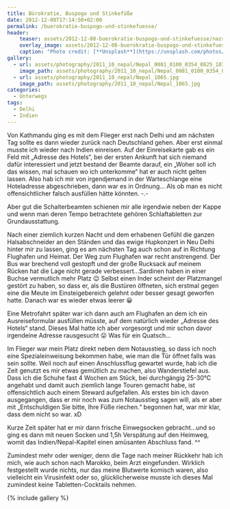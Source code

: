 ```yaml
---
title: Bürokratie, Buspogo und Stinkefüße
date: 2012-12-08T17:14:50+02:00
permalink: /buerokratie-buspogo-und-stinkefuesse/
header:
    teaser: assets/2012-12-08-buerokratie-buspogo-und-stinkefuesse/nazreen-banu-xTjrbT_4moA-unsplash.jpg
    overlay_image: assets/2012-12-08-buerokratie-buspogo-und-stinkefuesse/nazreen-banu-xTjrbT_4moA-unsplash.jpg
    caption: "Photo credit: [**Unsplash**](https://unsplash.com/photos/xTjrbT_4moA)"
gallery:
  - url: assets/photography/2011_10_nepal/Nepal_0081_0100_0354_0825_1037_1235.jpg
    image_path: assets/photography/2011_10_nepal/Nepal_0081_0100_0354_0825_1037_1235.jpg
  - url: assets/photography/2011_10_nepal/Nepal_1065.jpg
    image_path: assets/photography/2011_10_nepal/Nepal_1065.jpg
categories:
  - Unterwegs
tags:
  - Delhi
  - Indien
---
```


Von Kathmandu ging es mit dem Flieger erst nach Delhi und am nächsten Tag sollte es dann wieder zurück nach Deutschland gehen. 
Aber erst einmal musste ich wieder nach Indien einreisen. Auf der Einreisekarte gab es ein Feld mit „Adresse des Hotels“, 
bei der ersten Ankunft hat sich niemand dafür interessiert und jetzt bestand der Beamte darauf, 
ein „Woher soll ich das wissen, mal schauen wo ich unterkomme“ hat er auch nicht gelten lassen. 
Also hab ich mir von irgendjemand in der Warteschlange eine Hoteladresse abgeschrieben, dann war es in Ordnung…
Als ob man es nicht offensichtlicher falsch ausfüllen hätte könnten. -.-  

Aber gut die Schalterbeamten schienen mir alle irgendwie neben der Kappe und wenn man deren Tempo betrachtete 
gehören Schlaftabletten zur Grundausstattung.  

Nach einer ziemlich kurzen Nacht und dem erhabenen Gefühl die ganzen Halsabschneider an den Ständen und das ewige 
Hupkonzert in Neu Delhi hinter mir zu lassen, ging es am nächsten Tag auch schon auf in Richtung Flughafen und Heimat. 
Der Weg zum Flughafen war recht anstrengend. Der Bus war brechend voll gestopft und der große Rucksack auf meinem 
Rücken hat die Lage nicht gerade verbessert…Sardinen haben in einer Buchse vermutlich mehr Platz 😉 
Selbst einen Inder scheint der Platzmangel gestört zu haben, so dass er, als die Bustüren öffneten, 
sich erstmal gegen eine die Meute im Einsteigebereich gelehnt oder besser gesagt geworfen hatte. 
Danach war es wieder etwas leerer 😀

Eine Metrofahrt später war ich dann auch am Flughafen an dem ich ein Ausreiseformular ausfüllen müsste, 
auf dem natürlich wieder „Adresse des Hotels“ stand. Dieses Mal hatte ich aber vorgesorgt und mir schon davor 
irgendeine Adresse rausgesucht 😛 Was für ein Quatsch…

Im Flieger war mein Platz direkt neben dem Notausstieg, so dass ich noch eine Spezialeinweisung bekommen habe, 
wie man die Tür öffnet falls was sein sollte. Weil noch auf einen Anschlussflug gewartet wurde, 
hab ich die Zeit genutzt es mir etwas gemütlich zu machen, also Wanderstiefel aus. 
Dass ich die Schuhe fast 4 Wochen am Stück, bei durchgängig 25-30°C angehabt und damit auch ziemlich lange Touren gemacht habe, 
ist offensichtlich auch einem Steward aufgefallen. Als erstes bin ich davon ausgegangen, 
dass er mir noch was zum Notausstieg sagen will, als er aber mit „Entschuldigen Sie bitte, Ihre Füße riechen.“ begonnen hat, 
war mir klar, dass dem nicht so war. xD

Kurze Zeit später hat er mir dann frische Einwegsocken gebracht…und so ging es dann mit neuen Socken und 1,5h Verspätung 
auf den Heimweg, womit das Indien/Nepal-Kapitel einen amüsanten Abschluss fand. ^^

Zumindest mehr oder weniger, denn die Tage nach meiner Rückkehr hab ich mich, wie auch schon nach Marokko, 
beim Arzt eingefunden. Wirklich festgestellt wurde nichts, nur das meine Blutwerte komisch waren, 
also vielleicht ein Virusinfekt oder so, glücklicherweise musste ich dieses Mal zumindest keine Tabletten-Cocktails nehmen.

{% include gallery %}
